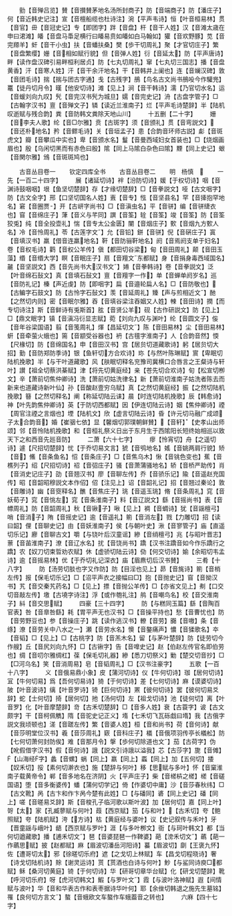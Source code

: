 <!-- { "loadSidebar": true } -->
　　勯【音殚吕览】賛【音攅賛茅地名汤所封商子】防【音端商子】防【潘庄子】何【音近韩史记注】宣【音檀船缆也杜诗注】涴【平声韦诗】恒【叶音桓易林】贯【音官】毌【音冠史记】专【即团字】跘【音盘】杆【音干人姓】汉【音滩太歳在申曰涒滩】皤【音盘马馽足横行曰皤易贲如皤如白马翰如】獾【音欢野豚】苋【音完羱羊】虷【音干小虫】扶【音蟠扶桑】樊【歩干切周礼】聚【才官切庄子】繁【音盘繁缨】姗【音相如赋行貌】但【音弹人姓】衍【音延太】防【平声唐诗】畔【读作盘汉碑引易畔桓利居贞】防【七丸切周礼】窜【七丸切三国志】播【音盘黄香】汗【音寒人姓】汗【音干余汗地名】干【音韩井上阑也】连【音斓汉碑】敦【音团毛诗】揣【揣与团古字通】戋【古残字】鴅【鸟名古文尚书鴅吺今作驩兠】鼍【徒丹切月令】暵【他安切诗】滩【见上】涧【音干韩诗】濡【乃官切水名】运【音蝯刘向九叹】髠【音完汉书髠为城旦】嬬【音完史记】洀【古盘字管子】□【古翰字汉书】亶【音殚文子】辚【读近兰淮南子】烂【平声毛诗楚辞】半【陆机叹逝赋与残合韵】粪【音防韩文粪除天地山川】
　　十五删【二十字】
　　姗【音李夫人歌】纶【音□尔雅】贲【古斑字】须【音颁礼】贯【音弯説文】【音还朴地名】矜【音鳏毛诗】关【音垣孟子】患【合韵音环师古説】虨【音斑虎文】瓣【音攀瓜中实也】卑【音颁水名】鬘【音曼西域妇女首装也】□【烧烟画眉也】殷【乌闲切黑而有赤色曰殷】隂【同上马隂白杂色曰隂】黫【同上史记】蛝【音関尔雅】鳻【音斑斑鸠也】







　　古音丛目卷一
　　钦定四库全书
　　古音丛目卷二
　　明　杨慎　
　　一先【一百二十四字】
　　展【诸延切诗】袢【汾防切诗】媛【于权切诗】咽【音渊诗鼓咽咽】垠【鱼坚切楚辞】存【才缘切楚辞】□【音拳説文】哑【古文咽字】防【古文全字】邢【口坚切国名人姓】叀【音专】惤【音坚县名】罕【音撁抱罕地名】窘【音圈贾】开【古岍字尚书】□【音滇虫名】平【音骈】编【音骈緁衣也】窅【音绵庄子】葏【音义与芊同】譔【音筌】辁【音筌】竣【音筌】防【音筌狡兎】纯【音全投壶礼】惴【音专太公金匮】闉【音烟庄子】歅【音烟九方歅人名】冷【音怜周礼】苓【古莲字文】允【音铅】鉼【音骈】倪【音硏庄子】寘【音填汉书】羸【借音连羸地名】靬【音防骊靬地名】阏【音焉阏支单于妇名】卷【音权毛诗】鹳【音权公羊传】傎【都田切谷梁】甸【音田周礼】颠【音田玉藻】缗【音缗大学】瞑【音眠庄子】扇【音羶文东都赋】身【音捐身毒西域国名】麉【音坚説文】西【音先尚书大汉书文】婘【音拳韩诗】卷【音拳説文】泛【叶音绵石鼔文】真【音填石鼔文】亶【音羶字一作】单【音蝉单阏岁名】巡【音防礼记】榛【声近虔】防【即咽字】扁【音邉轮扁人名】□【音防敬也】【古鳊字石鼓文】防【古怜字石鼔文】羡【音延周礼】臻【声与煎相近文】酏【之然切内则】密【音眠尔雅】吞【音填谷梁注吞姻又人姓】朄【音田诗】撋【而专切诗注】斯【音鲜诗有兎斯首】胘【音贤公羊】砚【古作研説文】防【见上】□【鼎文眠字】镇【音滇冯衍显志赋】菀【刘向九叹与渊叶】纶【音圆文子】侫【音年谷梁国语】翦【音笺周礼】煇【昌延切文】陈【音田易林】尘【音田易林】蚈【音牵萤火蛾也】篅【音颛受谷器也】袇【古氊字淮南子】人【合韵音然】愞【尺椽切】防【音绵国名】申【音田汉书】宫【居贠切道藏歌诗】躬【居贠切大招】勤【音防郑防季诗】银【鱼轩切方合欢诗】珎【与然叶陈琳赋】賔【卑眠切陆机挽歌】半【与干叶道藏歌】风【肤眠切释名兖豫司冀横口合唇言之王粲诗与轩叶】讃【祖全切蔡洪棊赋】津【将先切黄庭经】亲【苍先切合欢诗】旬【松宣切栁文】辛【萧前切焦仲卿诗】洗【萧前切姑洗律名】新【萧前切淮南子姑洗者陈去而新来也道藏诗新叶仙】孙【音酸赵壹穷乌赋】真【之然切黄庭经】振【之然切陆机挽歌】簮【之然切释名】阐【称延切陆云诔】晨【时连切陆机挽歌】辰【韩愈诗】神【叶先韵焦仲卿诗】英【于防切西都赋】因【伊连切陆云诗】姻【焦仲卿诗】禋【周官注禋之言烟也】堙【陆机文】欣【虚言切陆云诗】昏【许元切马融广成颂子太合韵音】婚【崔骃七依】显【馨烟切郭璞朝鲜賛】【音轩】【史孝山出师颂】邻【音怜陆机挽歌】和【音桓礼祭义日出于东月生于西隂阳长短终始相巡以致天下之和西音先廵音防】
　　二萧【六十七字】
　　瘳【怜宵切】舟【之遥切诗】遽【尺招切楚辞】忧【于乔切易文言】猇【音鸮地名】媱【音姚两肩行貌】矫【音】鯈【音条鱼名】怊【音条庄子】□【音焦乌木】愀【音铫色变也】蕉【音樵列子】绍【尺招切诗】祒【音弨庄子】骚【音萧蒲骚地名】轿【音桥严助传】肖【音消史记庄子】劭【音翘汉书】廖【音聊左传】乔【音骄乐记】隃【音遥赵充国传】昭【音韶昭穆説文本作佋】佋【注见上】诏【音韶礼记】招【音翘过秦论】敦【音雕诗】幽【音窔释名】醮【音焦庄子】珧【音遥玉珧】脩【音条周礼】窕【音妖荀子】窕【音恌左】窕【音条淮南子】料【音辽説文】繇【音摇尚书】表【音幖周礼】防【音韶周礼】秋【音锹子】啾【见上】裯【音蜩诗】犹【音謡檀弓】哨【音消子】陏【音摇史记】逾【音遥礼】箾【音消左】戮【力雕切】招【读曰韶】俚【音聊史记】由【音妖淮南子】侯【与朝叶史】湫【音寥管子】庙【直遥切乐记】廫【音聊古文】嚼【与铙叶后汉童谣】縿【音绡檀弓】兆【与昭叶晋志】蔈【音苖淮南子】潦【音辽水名】扰【音饶尚书】蹻【汉书注蹻音如今作乐蹻行之蹻】农【奴刀切束晢劝农赋】休【虚骄切陆云诗】俲【何交切诗】媮【余昭切韦孟诗】逾【音摇易林】优【于乔切礼记深衣】庙【眉麃切后汉书賛】
　　三肴【十八字】
　　防【汤劳切腅也字又作防】防【目淫也见上】昴【音旄诗】箾【音梢左传】报【保毛切乐记】□【沼平声衣之接幅曰□】抱【音抛史记】窅【音拗汉书】艽【音交秦艽药名】□【见上】摽【音抛公羊传】□【亦省文见上】刜【口交切音敲左传】墽【古墝字诗注】浮【或作匏礼注】鸼【音嘲鸟名】校【音交淮南子】紏【音交思赋】
　　四豪【三十四字】
　　防【与糕同玉篇】繇【音陶百官表】咎【音臯咎繇】耗【胃平声无也汉书】□【音操平持也】愁【音曹忧也】防【音劳野豆也】参【音操庄子】跳【读作逃汉书】轑【音劳】嚻【音嗷】条【音绦】潦【音劳关中八水之一】瀬【音劳水名】懊【音鏊痛声】憹【音猱歌名】夲【音韬】□【见上】□【古桃字】防【音羔木名】留【与茅叶楚辞】防【徒劳切今作艘】丘【音尻刘向九怀】□【古锹字】告【音嘷史记】赵【伯赵左传官名即伯劳也】绸【音叨尔雅绸杠】葆【保毛切礼器】縿【悉刀切祭义】勦【楚交切音抄】□【□河乌名】笑【音消周易】皂【音韬周礼】□【汉书注豪字】
　　五歌【一百十八字】
　　义【音俄易鼎小象】皮【蒲河切诗】仪【牛何切诗】珈【居何切诗】冝【牛何切易】爲【吾何切易诗】猗【于何切诗】差【七何切诗】麻【谟婆切诗】陂【叶音波诗】缡【叶音罗诗】锜【巨何切诗】罴【彼何切诗】罢【彼何切易爻辞】蛇【士何切】掎【居何切】扡【汤何切】左【祖戈切诗】池【徒何切】离【叶音罗】化【叶音摩楚辞】竒【古禾切楚辞】□【音多人姓】衰【古蓑字】诐【古文颇字】干【音柯佩觹】隋【音驼史记正义】堶【七禾切飞瓦砾戱曰堶】我【古俄字説文我顷顿也】溠【音蹉左传】繁【音婆人姓】桓【音和尚书】荷【音何诗】献【音莎明堂位汉书】羲【音莎周礼】窽【音科庄子】檥【音俄项羽传亭长檥舩】防【七何切萧何封防俟】难【音那月令】搫【歩何切除道也文】茄【古荷字】伪【吪假借字汉书】假【音何诗】誐【説文引诗誐以溢我】芯【古莎字】旎【音傩】【山海经字】蠡【音螺】蜗【同上】嬴【同上】蟸【同上】加【五何切】捼【奴禾切】挼【素何切澣衣也】施【楚辞与何叶】移【思赋与多叶】怀【音窠淮南子载黄帝令】郸【音多地名在济阴】火【平声庄子】柴【音槎枿之槎】槎【音磋国语】堕【音多衡婆传】蟠【蒲何切学记】倚【作婆切中庸】沙【音莎春秋纬】□【古文靴】呙【古卞和作卞呙今楚有此姓】□【与磻同】碆【同上史记】磻【同上】嗟【音暛易爻辞】斯【音梭孔子临河歌以斯叶波】加【居何切】嘉【同上叶】哿【太】家【孔臧蓼赋与何叶】葭【西京赋】笳【与和叶】【古禾切】夸【鲍照赋】夸【陆机赋】洿【方诗】枯【黄庭经与婆叶】议【史记叙传与禾叶】牙【晋童謡与峨叶】龉【西京赋与罗叶】涯【与多叶栁文】衙【与珂叶韩文】都【当何切遒藏歌】播【逋禾切文】琶【音婆琵琶一作鞞婆】葩【滂禾切文】蘤【葩一作蘤思赋】披【赵都赋】麻【眉波切潘岳河阳诗】蟇【眉波切】劘【王褒九怀】佐【遭哥切太】邪【徐暛切乐府】遮【之戈切上林赋】车【昌戈切程晓诗】奢【诗戈切陆机诗】賖【谢灵运诗】贳【贳酒也白诗与何叶】魦【与鲨同诗庾□都赋】稣【桑河切黄庭】锜【于何切诗】华【研哥切章华台赋】化【研戈切楚辞】靴【呼河切乐府】呀【虎河切韩文】鰕【与罗叶文】霞【与波叶洛神赋】遐【间情赋与波叶】华【音和华表古作和表枣据诗华叶何】耶【余侳切韩退之施先生墓铭】罹【良何切方言文】螯【音蛾欧文车螯作车蛾葢音之转也】
　　六麻【四十七字】
